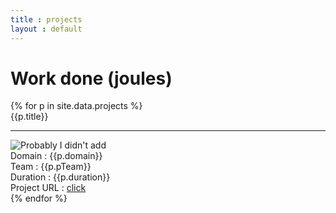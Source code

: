 ```yaml
---
title : projects
layout : default
---
```


<div class="grand-parent">
    <h1 class="heading">Work done (joules)</h1>
    <div class="parent">
        {% for p in site.data.projects %}
            <div class="child">
                <div class="title">{{p.title}}</div>
                <hr class="seperator">
                <div>
                    <img class="project-img" src="{{site.baseurl}}/images/projects/{{p.pImg}}" alt="Probably I didn't add">
                </div>
                <div class="details">
                    <div>Domain : {{p.domain}}</div>
                    <div>Team : {{p.pTeam}}</div>   
                    <div>Duration : {{p.duration}}</div>                 
                    <div>Project URL : <a class="course" href="{{p.pURL}}">click</a></div>
                </div>
            </div>
        {% endfor %}
    </div>
</div>
